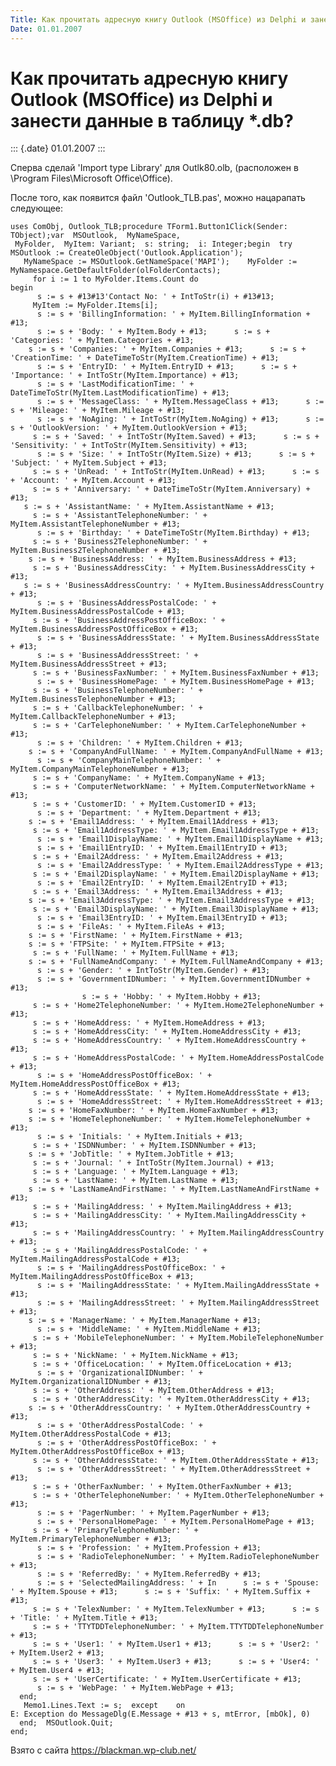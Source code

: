```yaml
---
Title: Как прочитать адресную книгу Outlook (MSOffice) из Delphi и занести данные в таблицу \*.db?
Date: 01.01.2007
---
```



Как прочитать адресную книгу Outlook (MSOffice) из Delphi и занести данные в таблицу \*.db?
===========================================================================================

::: {.date}
01.01.2007
:::

Сперва сделай \'Import type Library\' для Outlk80.olb, (расположен в
\\Program Files\\Microsoft Office\\Office).

После того, как появится файл \'Outlook\_TLB.pas\', можно нацарапать
следующее:

    uses ComObj, Outlook_TLB;procedure TForm1.Button1Click(Sender: TObject);var  MSOutlook,  MyNameSpace, 
     MyFolder,  MyItem: Variant;  s: string;  i: Integer;begin  try    MSOutlook := CreateOleObject('Outlook.Application');  
       MyNameSpace := MSOutlook.GetNameSpace('MAPI');    MyFolder := MyNamespace.GetDefaultFolder(olFolderContacts);  
         for i := 1 to MyFolder.Items.Count do 
    begin
          s := s + #13#13'Contact No: ' + IntToStr(i) + #13#13; 
         MyItem := MyFolder.Items[i];
          s := s + 'BillingInformation: ' + MyItem.BillingInformation + #13;
          s := s + 'Body: ' + MyItem.Body + #13;      s := s + 'Categories: ' + MyItem.Categories + #13;  
        s := s + 'Companies: ' + MyItem.Companies + #13;      s := s + 'CreationTime: ' + DateTimeToStr(MyItem.CreationTime) + #13;
          s := s + 'EntryID: ' + MyItem.EntryID + #13;      s := s + 'Importance: ' + IntToStr(MyItem.Importance) + #13;
          s := s + 'LastModificationTime: ' + DateTimeToStr(MyItem.LastModificationTime) + #13;
          s := s + 'MessageClass: ' + MyItem.MessageClass + #13;      s := s + 'Mileage: ' + MyItem.Mileage + #13;
          s := s + 'NoAging: ' + IntToStr(MyItem.NoAging) + #13;      s := s + 'OutlookVersion: ' + MyItem.OutlookVersion + #13; 
         s := s + 'Saved: ' + IntToStr(MyItem.Saved) + #13;      s := s + 'Sensitivity: ' + IntToStr(MyItem.Sensitivity) + #13;
          s := s + 'Size: ' + IntToStr(MyItem.Size) + #13;      s := s + 'Subject: ' + MyItem.Subject + #13; 
         s := s + 'UnRead: ' + IntToStr(MyItem.UnRead) + #13;      s := s + 'Account: ' + MyItem.Account + #13; 
         s := s + 'Anniversary: ' + DateTimeToStr(MyItem.Anniversary) + #13;   
       s := s + 'AssistantName: ' + MyItem.AssistantName + #13; 
         s := s + 'AssistantTelephoneNumber: ' + MyItem.AssistantTelephoneNumber + #13;
          s := s + 'Birthday: ' + DateTimeToStr(MyItem.Birthday) + #13; 
         s := s + 'Business2TelephoneNumber: ' + MyItem.Business2TelephoneNumber + #13;  
        s := s + 'BusinessAddress: ' + MyItem.BusinessAddress + #13; 
         s := s + 'BusinessAddressCity: ' + MyItem.BusinessAddressCity + #13;   
       s := s + 'BusinessAddressCountry: ' + MyItem.BusinessAddressCountry + #13;
          s := s + 'BusinessAddressPostalCode: ' + MyItem.BusinessAddressPostalCode + #13; 
         s := s + 'BusinessAddressPostOfficeBox: ' + MyItem.BusinessAddressPostOfficeBox + #13;
          s := s + 'BusinessAddressState: ' + MyItem.BusinessAddressState + #13;
          s := s + 'BusinessAddressStreet: ' + MyItem.BusinessAddressStreet + #13; 
         s := s + 'BusinessFaxNumber: ' + MyItem.BusinessFaxNumber + #13;
          s := s + 'BusinessHomePage: ' + MyItem.BusinessHomePage + #13; 
         s := s + 'BusinessTelephoneNumber: ' + MyItem.BusinessTelephoneNumber + #13; 
         s := s + 'CallbackTelephoneNumber: ' + MyItem.CallbackTelephoneNumber + #13; 
         s := s + 'CarTelephoneNumber: ' + MyItem.CarTelephoneNumber + #13;
          s := s + 'Children: ' + MyItem.Children + #13;  
        s := s + 'CompanyAndFullName: ' + MyItem.CompanyAndFullName + #13;
          s := s + 'CompanyMainTelephoneNumber: ' + MyItem.CompanyMainTelephoneNumber + #13; 
         s := s + 'CompanyName: ' + MyItem.CompanyName + #13; 
         s := s + 'ComputerNetworkName: ' + MyItem.ComputerNetworkName + #13; 
         s := s + 'CustomerID: ' + MyItem.CustomerID + #13;
          s := s + 'Department: ' + MyItem.Department + #13; 
        s := s + 'Email1Address: ' + MyItem.Email1Address + #13;
         s := s + 'Email1AddressType: ' + MyItem.Email1AddressType + #13;
          s := s + 'Email1DisplayName: ' + MyItem.Email1DisplayName + #13;
          s := s + 'Email1EntryID: ' + MyItem.Email1EntryID + #13; 
         s := s + 'Email2Address: ' + MyItem.Email2Address + #13;
          s := s + 'Email2AddressType: ' + MyItem.Email2AddressType + #13; 
         s := s + 'Email2DisplayName: ' + MyItem.Email2DisplayName + #13;
          s := s + 'Email2EntryID: ' + MyItem.Email2EntryID + #13;
         s := s + 'Email3Address: ' + MyItem.Email3Address + #13;  
        s := s + 'Email3AddressType: ' + MyItem.Email3AddressType + #13; 
         s := s + 'Email3DisplayName: ' + MyItem.Email3DisplayName + #13;
          s := s + 'Email3EntryID: ' + MyItem.Email3EntryID + #13;
          s := s + 'FileAs: ' + MyItem.FileAs + #13; 
        s := s + 'FirstName: ' + MyItem.FirstName + #13;  
        s := s + 'FTPSite: ' + MyItem.FTPSite + #13; 
         s := s + 'FullName: ' + MyItem.FullName + #13; 
        s := s + 'FullNameAndCompany: ' + MyItem.FullNameAndCompany + #13;
          s := s + 'Gender: ' + IntToStr(MyItem.Gender) + #13;
          s := s + 'GovernmentIDNumber: ' + MyItem.GovernmentIDNumber + #13;
                    s := s + 'Hobby: ' + MyItem.Hobby + #13; 
         s := s + 'Home2TelephoneNumber: ' + MyItem.Home2TelephoneNumber + #13; 
         s := s + 'HomeAddress: ' + MyItem.HomeAddress + #13; 
         s := s + 'HomeAddressCity: ' + MyItem.HomeAddressCity + #13; 
         s := s + 'HomeAddressCountry: ' + MyItem.HomeAddressCountry + #13; 
         s := s + 'HomeAddressPostalCode: ' + MyItem.HomeAddressPostalCode + #13;
          s := s + 'HomeAddressPostOfficeBox: ' + MyItem.HomeAddressPostOfficeBox + #13; 
         s := s + 'HomeAddressState: ' + MyItem.HomeAddressState + #13;
          s := s + 'HomeAddressStreet: ' + MyItem.HomeAddressStreet + #13;  
        s := s + 'HomeFaxNumber: ' + MyItem.HomeFaxNumber + #13;  
        s := s + 'HomeTelephoneNumber: ' + MyItem.HomeTelephoneNumber + #13;
          s := s + 'Initials: ' + MyItem.Initials + #13;
         s := s + 'ISDNNumber: ' + MyItem.ISDNNumber + #13;  
        s := s + 'JobTitle: ' + MyItem.JobTitle + #13; 
         s := s + 'Journal: ' + IntToStr(MyItem.Journal) + #13; 
         s := s + 'Language: ' + MyItem.Language + #13; 
         s := s + 'LastName: ' + MyItem.LastName + #13;  
        s := s + 'LastNameAndFirstName: ' + MyItem.LastNameAndFirstName + #13; 
         s := s + 'MailingAddress: ' + MyItem.MailingAddress + #13;
         s := s + 'MailingAddressCity: ' + MyItem.MailingAddressCity + #13; 
         s := s + 'MailingAddressCountry: ' + MyItem.MailingAddressCountry + #13; 
         s := s + 'MailingAddressPostalCode: ' + MyItem.MailingAddressPostalCode + #13;
          s := s + 'MailingAddressPostOfficeBox: ' + MyItem.MailingAddressPostOfficeBox + #13;
          s := s + 'MailingAddressState: ' + MyItem.MailingAddressState + #13;
          s := s + 'MailingAddressStreet: ' + MyItem.MailingAddressStreet + #13;  
        s := s + 'ManagerName: ' + MyItem.ManagerName + #13;
          s := s + 'MiddleName: ' + MyItem.MiddleName + #13; 
         s := s + 'MobileTelephoneNumber: ' + MyItem.MobileTelephoneNumber + #13; 
         s := s + 'NickName: ' + MyItem.NickName + #13; 
         s := s + 'OfficeLocation: ' + MyItem.OfficeLocation + #13;
          s := s + 'OrganizationalIDNumber: ' + MyItem.OrganizationalIDNumber + #13; 
         s := s + 'OtherAddress: ' + MyItem.OtherAddress + #13; 
         s := s + 'OtherAddressCity: ' + MyItem.OtherAddressCity + #13;  
        s := s + 'OtherAddressCountry: ' + MyItem.OtherAddressCountry + #13;
          s := s + 'OtherAddressPostalCode: ' + MyItem.OtherAddressPostalCode + #13;
          s := s + 'OtherAddressPostOfficeBox: ' + MyItem.OtherAddressPostOfficeBox + #13; 
         s := s + 'OtherAddressState: ' + MyItem.OtherAddressState + #13;
          s := s + 'OtherAddressStreet: ' + MyItem.OtherAddressStreet + #13; 
         s := s + 'OtherFaxNumber: ' + MyItem.OtherFaxNumber + #13; 
         s := s + 'OtherTelephoneNumber: ' + MyItem.OtherTelephoneNumber + #13;
          s := s + 'PagerNumber: ' + MyItem.PagerNumber + #13;
          s := s + 'PersonalHomePage: ' + MyItem.PersonalHomePage + #13; 
         s := s + 'PrimaryTelephoneNumber: ' + MyItem.PrimaryTelephoneNumber + #13;
          s := s + 'Profession: ' + MyItem.Profession + #13;
          s := s + 'RadioTelephoneNumber: ' + MyItem.RadioTelephoneNumber + #13;
          s := s + 'ReferredBy: ' + MyItem.ReferredBy + #13;
          s := s + 'SelectedMailingAddress: ' + In      s := s + 'Spouse: ' + MyItem.Spouse + #13;      s := s + 'Suffix: ' + MyItem.Suffix + #13; 
         s := s + 'TelexNumber: ' + MyItem.TelexNumber + #13;      s := s + 'Title: ' + MyItem.Title + #13; 
         s := s + 'TTYTDDTelephoneNumber: ' + MyItem.TTYTDDTelephoneNumber + #13; 
         s := s + 'User1: ' + MyItem.User1 + #13;      s := s + 'User2: ' + MyItem.User2 + #13; 
         s := s + 'User3: ' + MyItem.User3 + #13;      s := s + 'User4: ' + MyItem.User4 + #13; 
         s := s + 'UserCertificate: ' + MyItem.UserCertificate + #13;
          s := s + 'WebPage: ' + MyItem.WebPage + #13;
      end; 
       Memo1.Lines.Text := s;  except    on 
    E: Exception do MessageDlg(E.Message + #13 + s, mtError, [mbOk], 0)
      end;  MSOutlook.Quit;
    end;

Взято с сайта <https://blackman.wp-club.net/>

